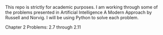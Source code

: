 This repo is strictly for academic purposes. I am working through some of the problems presented in Artificial Intelligence A Modern Approach by Russell and Norvig. I will be using Python to solve each problem.

Chapter 2 Problems: 2.7 through 2.11
